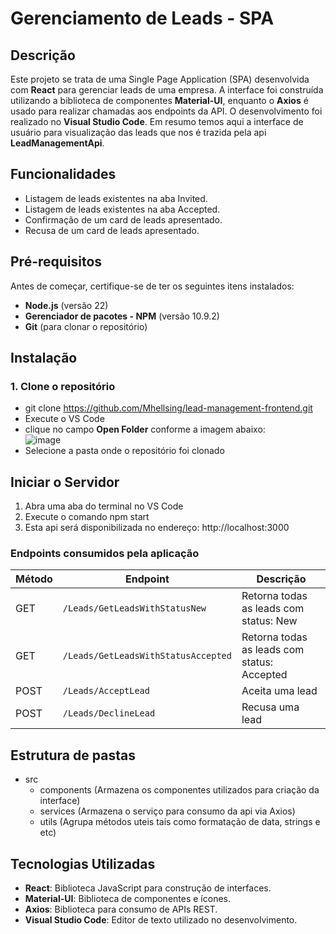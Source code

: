 # Gerenciamento de Leads - SPA

## Descrição

Este projeto se trata de uma  Single Page Application (SPA) desenvolvida com **React** para gerenciar leads de uma empresa. A interface foi construída utilizando a biblioteca de componentes **Material-UI**, enquanto o **Axios** é usado para realizar chamadas aos endpoints da API. O desenvolvimento foi realizado no **Visual Studio Code**. Em resumo temos aqui a interface de usuário para visualização das leads que nos é trazida pela api **LeadManagementApi**.

## Funcionalidades
- Listagem de leads existentes na aba Invited.
- Listagem de leads existentes na aba Accepted.
- Confirmação de um card de leads apresentado.
- Recusa de um card de leads apresentado.

## Pré-requisitos

Antes de começar, certifique-se de ter os seguintes itens instalados:

- **Node.js** (versão 22)
- **Gerenciador de pacotes - NPM** (versão 10.9.2)
- **Git** (para clonar o repositório)

## Instalação

### 1. Clone o repositório  
- git clone https://github.com/Mhellsing/lead-management-frontend.git
- Execute o VS Code
- clique no campo **Open Folder** conforme a imagem abaixo:  
  ![image](https://github.com/user-attachments/assets/3ba64ba2-ad8b-4f93-875d-1257d03410d5)
- Selecione a pasta onde o repositório foi clonado

## Iniciar o Servidor
1. Abra uma aba do terminal no VS Code
2. Execute o comando npm start
3. Esta api será disponibilizada no endereço: http://localhost:3000

### Endpoints consumidos pela aplicação
| Método | Endpoint                            | Descrição                                        |
|--------|-------------------------------------|--------------------------------------------------|
| GET    | `/Leads/GetLeadsWithStatusNew`      | Retorna todas as leads com status: New           |
| GET    | `/Leads/GetLeadsWithStatusAccepted` | Retorna todas as leads com status: Accepted      |
| POST   | `/Leads/AcceptLead`                 | Aceita uma lead                                  |
| POST   | `/Leads/DeclineLead`                | Recusa uma lead                                  |

## Estrutura de pastas
- src  
  - components (Armazena os componentes utilizados para criação da interface)  
  - services (Armazena o serviço para consumo da api via Axios)  
  - utils (Agrupa métodos uteis tais como formatação de data, strings e etc)  

## Tecnologias Utilizadas
- **React**: Biblioteca JavaScript para construção de interfaces.
- **Material-UI**: Biblioteca de componentes e ícones.
- **Axios**: Biblioteca para consumo de APIs REST.
- **Visual Studio Code**: Editor de texto utilizado no desenvolvimento.
